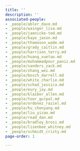 ```yaml
---
title: ''
description: ''
associated-people:
- _people/abler_dave.md
- _people/wainger_lisa.md
- _people/jaenicke-ted.md
- _people/kaye_jason.md
- _people/thomason_wade.md
- _people/grady_caitlin.md
- _people/harrison_terry.md
- _people/huang_xuetao.md
- _people/mohammadpour_paniz.md
- _people/sanders_zack.md
- _people/zhang_wei.md
- _people/bosch_darrell.md
- _people/white_charlie.md
- _people/schad_jessica.md
- _people/eury_jay.md
- _people/klaiber_allen.md
- _people/toor_gurpal.md
- _people/ordonez_raziel.md
- _people/hu_chenyang.md
- _people/liu_yizao.md
- _people/read_dan.md
- _people/bradley_brosi.md
- _people/lisenbee_whitney.md
- _people/schmidt_cristy.md
page-order: 1

---
```

